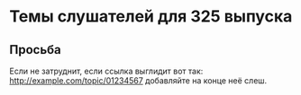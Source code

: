 # Темы слушателей для 325 выпуска

## Просьба
Если не затруднит, если ссылка выглидит вот так: http://example.com/topic/01234567 добавляйте на конце неё слеш.
